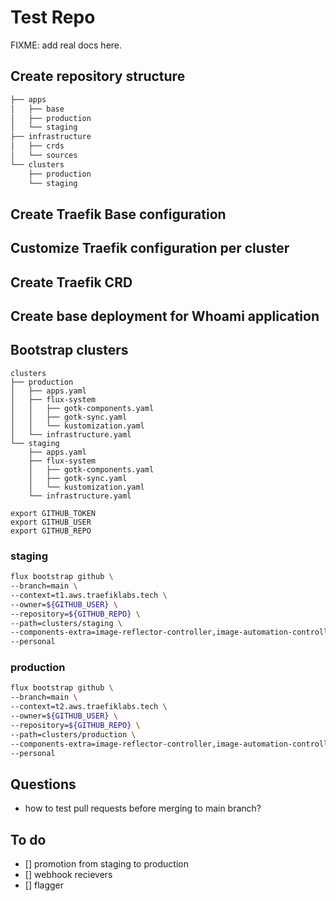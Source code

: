 # Test Repo

FIXME: add real docs here.

## Create repository structure

```sh
├── apps
│   ├── base
│   ├── production 
│   └── staging
├── infrastructure
│   ├── crds
│   └── sources
└── clusters
    ├── production
    └── staging
```

## Create Traefik Base configuration

## Customize Traefik configuration per cluster

## Create Traefik CRD

## Create base deployment for Whoami application

## Bootstrap clusters

```
clusters
├── production
│   ├── apps.yaml
│   ├── flux-system
│   │   ├── gotk-components.yaml
│   │   ├── gotk-sync.yaml
│   │   └── kustomization.yaml
│   └── infrastructure.yaml
└── staging
    ├── apps.yaml
    ├── flux-system
    │   ├── gotk-components.yaml
    │   ├── gotk-sync.yaml
    │   └── kustomization.yaml
    └── infrastructure.yaml
```

```
export GITHUB_TOKEN
export GITHUB_USER
export GITHUB_REPO
```

### staging

```sh
flux bootstrap github \
--branch=main \
--context=t1.aws.traefiklabs.tech \
--owner=${GITHUB_USER} \
--repository=${GITHUB_REPO} \
--path=clusters/staging \
--components-extra=image-reflector-controller,image-automation-controller  \
--personal
```
### production



```sh
flux bootstrap github \
--branch=main \
--context=t2.aws.traefiklabs.tech \
--owner=${GITHUB_USER} \
--repository=${GITHUB_REPO} \
--path=clusters/production \
--components-extra=image-reflector-controller,image-automation-controller  \
--personal
```


## Questions

- how to test pull requests before merging to main branch?

## To do

- [] promotion from staging to production
- [] webhook recievers 
- [] flagger 
